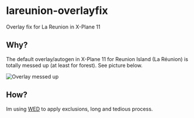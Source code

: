 # lareunion-overlayfix
Overlay fix for La Reunion in X-Plane 11

## Why?
The default overlay/autogen in X-Plane 11 for Reunion Island (La Réunion) is totally messed up (at least for forest). See picture below.

![Overlay messed up](http://i.imgur.com/pAP5RVY.jpg)

## How?
Im using [WED](http://developer.x-plane.com/tools/worldeditor/) to apply exclusions, long and tedious process.
